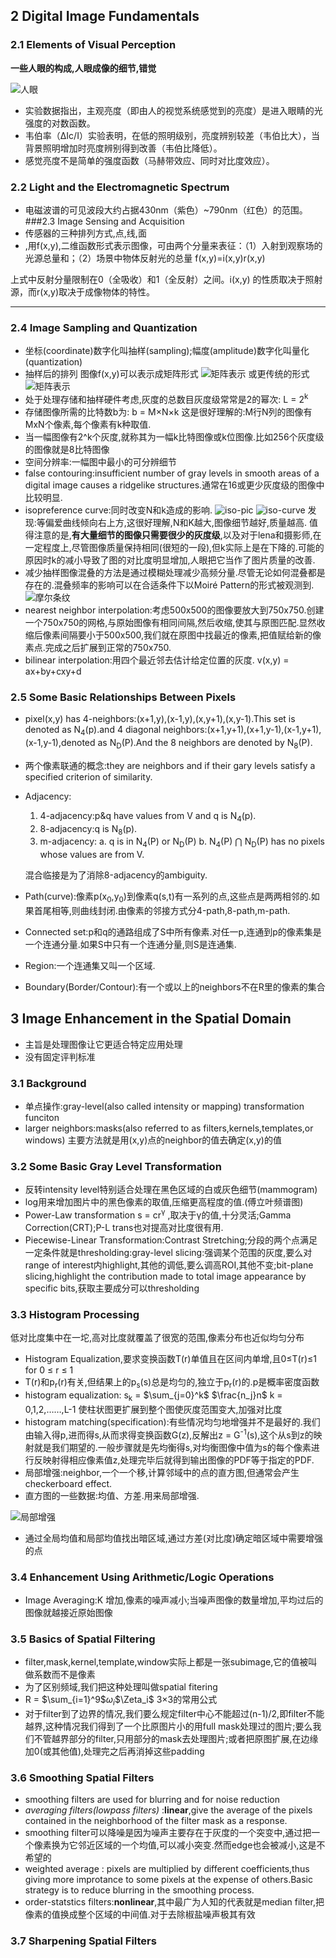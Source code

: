 ## 2  Digital Image Fundamentals
### 2.1  Elements of Visual Perception
**一些人眼的构成,人眼成像的细节,错觉**

![人眼](/Users/chika/Desktop/notes/人眼.png)
* 实验数据指出，主观亮度（即由人的视觉系统感觉到的亮度）是进入眼睛的光强度的对数函数。
* 韦伯率（ΔIc/I）实验表明，在低的照明级别，亮度辨别较差（韦伯比大），当背景照明增加时亮度辨别得到改善（韦伯比降低）。
* 感觉亮度不是简单的强度函数（马赫带效应、同时对比度效应）。
### 2.2  Light and the Electromagnetic Spectrum
* 电磁波谱的可见波段大约占据430nm（紫色）~790nm（红色）的范围。
###2.3  Image Sensing and Acquisition
* 传感器的三种排列方式,点,线,面
* ,用f(x,y),二维函数形式表示图像，可由两个分量来表征：（1）入射到观察场的光源总量和；（2）场景中物体反射光的总量 
			f(x,y)=i(x,y)r(x,y)

上式中反射分量限制在0（全吸收）和1（全反射）之间。i(x,y)
的性质取决于照射源，而r(x,y)取决于成像物体的特性。
***
### 2.4  Image Sampling and Quantization
* 坐标(coordinate)数字化叫抽样(sampling);幅度(amplitude)数字化叫量化(quantization)
* 抽样后的排列
图像f(x,y)可以表示成矩阵形式
![矩阵表示](/Users/chika/Desktop/notes/图像的矩阵表示1.png)
或更传统的形式
![矩阵表示](/Users/chika/Desktop/notes/图像的矩阵表示2.png)
* 处于处理存储和抽样硬件考虑,灰度的总数目灰度级常常是2的幂次:
				L = 2<sup>k</sup>
* 存储图像所需的比特数b为:
				b = M&times;N&times;k
这是很好理解的:M行N列的图像有MxN个像素,每个像素有k种取值.
* 当一幅图像有2^k个灰度,就称其为一幅k比特图像或k位图像.比如256个灰度级的图像就是8比特图像
* 空间分辨率:一幅图中最小的可分辨细节
* false contouring:insufficient number of gray levels in smooth areas of a digital image causes a ridgelike structures.通常在16或更少灰度级的图像中比较明显.
* isopreference curve:同时改变N和k造成的影响.
![iso-pic](/Users/chika/Desktop/notes/iso-pic.png)
![iso-curve](/Users/chika/Desktop/notes/iso-curve.png)
发现:等偏爱曲线倾向右上方,这很好理解,N和K越大,图像细节越好,质量越高.
值得注意的是,**有大量细节的图像只需要很少的灰度级**,以及对于lena和摄影师,在一定程度上,尽管图像质量保持相同(很短的一段),但k实际上是在下降的.可能的原因时k的减小导致了图的对比度明显增加,人眼把它当作了图片质量的改善.
* 减少抽样图像混叠的方法是通过模糊处理减少高频分量.尽管无论如何混叠都是存在的.混叠频率的影响可以在合适条件下以Moiré Pattern的形式被观测到.
![摩尔条纹](/Users/chika/Desktop/notes/moire_pattern.png)
* nearest neighbor interpolation:考虑500x500的图像要放大到750x750.创建一个750x750的网格,与原始图像有相同间隔,然后收缩,使其与原图匹配.显然收缩后像素间隔要小于500x500,我们就在原图中找最近的像素,把值赋给新的像素点.完成之后扩展到正常的750x750.
* bilinear interpolation:用四个最近邻去估计给定位置的灰度.
				v(x,y) = ax+by+cxy+d
### 2.5 Some Basic Relationships Between Pixels
* pixel(x,y) has 4-neighbors:(x+1,y),(x-1,y),(x,y+1),(x,y-1).This set is denoted as N<sub>4</sub>(p).and 4 diagonal neighbors:(x+1,y+1),(x+1,y-1),(x-1,y+1),(x-1,y-1),denoted as N<sub>D</sub>(P).And the 8 neighbors are denoted by N<sub>8</sub>(P).

* 两个像素联通的概念:they are neighbors and if their gary levels satisfy a specified criterion of similarity.

* Adjacency:

  1. 4-adjacency:p&q have values from V and q is N<sub>4</sub>(p).
  2. 8-adjacency:q is N<sub>8</sub>(p).
  3. m-adjacency: a. q is in N<sub>4</sub>(P) or N<sub>D</sub>(P)  b. N<sub>4</sub>(P) $\bigcap$ N<sub>D</sub>(P) has no pixels whose values are from V.

  混合临接是为了消除8-adjacency的ambiguity.

* Path(curve):像素p(x<sub>0</sub>,y<sub>0</sub>)到像素q(s,t)有一系列的点,这些点是两两相邻的.如果首尾相等,则曲线封闭.由像素的邻接方式分4-path,8-path,m-path.
* Connected set:p和q的通路组成了S中所有像素.对任一p,连通到p的像素集是一个连通分量.如果S中只有一个连通分量,则S是连通集.
* Region:一个连通集又叫一个区域.
* Boundary(Border/Contour):有一个或以上的neighbors不在R里的像素的集合

## 3  Image Enhancement in the Spatial Domain
* 主旨是处理图像让它更适合特定应用处理
* 没有固定评判标准
### 3.1 Background
* 单点操作:gray-level(also called intensity or mapping) transformation funciton
* larger neighbors:masks(also referred to as filters,kernels,templates,or windows) 主要方法就是用(x,y)点的neighbor的值去确定(x,y)的值
### 3.2 Some Basic Gray Level Transformation
* 反转intensity level特别适合处理在黑色区域的白或灰色细节(mammogram)
* log用来增加图片中的黑色像素的取值,压缩更高程度的值.(傅立叶频谱图)
* Power-Law transformation s = cr<sup>&gamma;</sup> ,取决于&gamma;的值,十分灵活;Gamma Correction(CRT);P-L trans也对提高对比度很有用.
* Piecewise-Linear Transformation:Contrast Stretching;分段的两个点满足一定条件就是thresholding:gray-level slicing:强调某个范围的灰度,要么对range of interest内highlight,其他的调低,要么调高ROI,其他不变;bit-plane slicing,highlight the contribution made to total image appearance by specific bits,获取主要成分可以thresholding
### 3.3 Histogram Processing
低对比度集中在一坨,高对比度就覆盖了很宽的范围,像素分布也近似均匀分布
* Histogram Equalization,要求变换函数T(r)单值且在区间内单增,且0$\le$T(r)$\le$1 for 0 $\le$ r $\le$ 1
* T(r)和p<sub>r</sub>(r)有关,但结果上的p<sub>s</sub>(s)总是均匀的,独立于p<sub>r</sub>(r)的.p是概率密度函数
* histogram equalization: s<sub>k</sub> = $\sum_{j=0}^k$ $\frac{n_j}n$  k = 0,1,2,……,L-1  使柱状图更扩展到整个图使灰度范围变大,加强对比度
* histogram matching(specification):有些情况均匀地增强并不是最好的.我们由输入得p,进而得s,从而求得变换函数G(z),反解出z = G<sup>-1</sup>(s),这个从s到z的映射就是我们期望的.一般步骤就是先均衡得s,对均衡图像中值为s的每个像素进行反映射得相应像素值z,处理完毕后就得到输出图像的PDF等于指定的PDF.
* 局部增强:neighbor,一个一个移,计算邻域中的点的直方图,但通常会产生checkerboard effect.
* 直方图的一些数据:均值、方差.用来局部增强.

![局部增强](/Users/chika/Desktop/notes/局部增强.png)

* 通过全局均值和局部均值找出暗区域,通过方差(对比度)确定暗区域中需要增强的点
### 3.4 Enhancement Using Arithmetic/Logic Operations
* Image Averaging:K 增加,像素的噪声减小;当噪声图像的数量增加,平均过后的图像就越接近原始图像
### 3.5 Basics of Spatial Filtering
* filter,mask,kernel,template,window实际上都是一张subimage,它的值被叫做系数而不是像素
* 为了区别频域,我们把这种处理叫做spatial fitering
* R = $\sum_{i=1}^9$$\omega_i$$\Zeta_i$  3&times;3的常用公式
* 对于filter到了边界的情况,我们要么规定filter中心不能超过(n-1)/2,即filter不能越界,这种情况我们得到了一个比原图片小的用full mask处理过的图片;要么我们不管越界部分的filter,只用部分的mask去处理图片;或者把原图扩展,在边缘加0(或其他值),处理完之后再消掉这些padding
### 3.6 Smoothing Spatial Filters
* smoothing filters are used for blurring and for noise reduction
* *averaging filters(lowpass filters)* :**linear**,give the average of the pixels contained in the neighborhood of the filter mask as a response.
* smoothing filter可以降噪是因为噪声主要存在于灰度的一个突变中,通过把一个像素换为它邻近区域的一个均值,可以减小突变.然而edge也会被减小,这是不希望的
* weighted average : pixels are multiplied by different coefficients,thus giving more improtance to some pixels at the expense of others.Basic strategy is to reduce blurring in the smoothing process.
* order-statstics filters:**nonlinear**,其中最广为人知的代表就是median filter,把像素的值换成整个区域的中间值.对于去除椒盐噪声极其有效
### 3.7 Sharpening Spatial Filters


